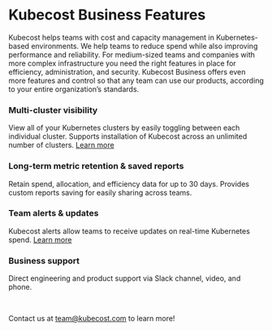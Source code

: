 # Kubecost Business Features

Kubecost helps teams with cost and capacity management in Kubernetes-based environments. 
We help teams to reduce spend while also improving performance and reliability. 
For medium-sized teams and companies with more complex infrastructure you need the right features in place for efficiency, administration, and security. 
Kubecost Business offers even more features and control so that any team can use our products, according to your entire organization’s standards.

### Multi-cluster visibility
View all of your Kubernetes clusters by easily toggling between each individual cluster. 
Supports installation of Kubecost across an unlimited number of clusters. [Learn more](https://guide.kubecost.com/hc/en-us/articles/4407595970711#multi-cluster)

### Long-term metric retention & saved reports  
Retain spend, allocation, and efficiency data for up to 30 days. Provides custom reports saving for easily sharing across teams.

### Team alerts & updates
Kubecost alerts allow teams to receive updates on real-time Kubernetes spend. [Learn more](https://github.com/kubecost/docs/blob/master/alerts.md)

### Business support   
Direct engineering and product support via Slack channel, video, and phone. 

<br/>  

Contact us at [team@kubecost.com](team@kubecost.com) to learn more!
<br/><br/><br/><br/><br/>
